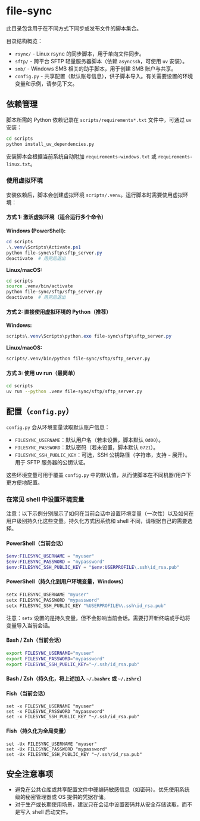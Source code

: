 # file-sync

此目录包含用于在不同方式下同步或发布文件的脚本集合。

目录结构概览：

- `rsync/` - Linux rsync 的同步脚本，用于单向文件同步。
- `sftp/` - 跨平台 SFTP 轻量服务器脚本（依赖 `asyncssh`，可使用 `uv` 安装）。
- `smb/` - Windows SMB 相关的助手脚本，用于创建 SMB 账户与共享。
- `config.py` - 共享配置（默认账号信息），供子脚本导入。有关需要设置的环境变量和示例，请参见下文。

## 依赖管理

脚本所需的 Python 依赖记录在 `scripts/requirements*.txt` 文件中，可通过 `uv` 安装：

```sh
cd scripts
python install_uv_dependencies.py
```

安装脚本会根据当前系统自动附加 `requirements-windows.txt` 或 `requirements-linux.txt`。

### 使用虚拟环境

安装依赖后，脚本会创建虚拟环境 `scripts/.venv`。运行脚本时需要使用虚拟环境：

#### 方式 1: 激活虚拟环境（适合运行多个命令）

**Windows (PowerShell):**

```powershell
cd scripts
.\.venv\Scripts\Activate.ps1
python file-sync\sftp\sftp_server.py
deactivate  # 用完后退出
```

**Linux/macOS:**

```bash
cd scripts
source .venv/bin/activate
python file-sync/sftp/sftp_server.py
deactivate  # 用完后退出
```

#### 方式 2: 直接使用虚拟环境的 Python（推荐）

**Windows:**

```powershell
scripts\.venv\Scripts\python.exe file-sync\sftp\sftp_server.py
```

**Linux/macOS:**

```bash
scripts/.venv/bin/python file-sync/sftp/sftp_server.py
```

#### 方式 3: 使用 uv run（最简单）

```sh
cd scripts
uv run --python .venv file-sync/sftp/sftp_server.py
```

## 配置（`config.py`）

`config.py` 会从环境变量读取默认账户信息：

- `FILESYNC_USERNAME`：默认用户名（若未设置，脚本默认 `0d00`）。
- `FILESYNC_PASSWORD`：默认密码（若未设置，脚本默认 `0721`）。
- `FILESYNC_SSH_PUBLIC_KEY`：可选，SSH 公钥路径（字符串，支持 `~` 展开）。用于 SFTP 服务器的公钥认证。

这些环境变量可用于覆盖 `config.py` 中的默认值，从而使脚本在不同机器/用户下更方便地配置。

### 在常见 shell 中设置环境变量

注意：以下示例分别展示了如何在当前会话中设置环境变量（一次性）以及如何在用户级别持久化这些变量。持久化方式因系统和 shell 不同，请根据自己的需要选择。

#### PowerShell（当前会话）

```powershell
$env:FILESYNC_USERNAME = "myuser"
$env:FILESYNC_PASSWORD = "mypassword"
$env:FILESYNC_SSH_PUBLIC_KEY = "$env:USERPROFILE\.ssh\id_rsa.pub"
```

#### PowerShell（持久化到用户环境变量，Windows）

```powershell
setx FILESYNC_USERNAME "myuser"
setx FILESYNC_PASSWORD "mypassword"
setx FILESYNC_SSH_PUBLIC_KEY "%USERPROFILE%\.ssh\id_rsa.pub"
```

注意：`setx` 设置的是持久变量，但不会影响当前会话。需要打开新终端或手动将变量导入当前会话。

#### Bash / Zsh（当前会话）

```bash
export FILESYNC_USERNAME="myuser"
export FILESYNC_PASSWORD="mypassword"
export FILESYNC_SSH_PUBLIC_KEY="~/.ssh/id_rsa.pub"
```

#### Bash / Zsh（持久化，将上述加入 `~/.bashrc` 或 `~/.zshrc`）

#### Fish（当前会话）

```fish
set -x FILESYNC_USERNAME "myuser"
set -x FILESYNC_PASSWORD "mypassword"
set -x FILESYNC_SSH_PUBLIC_KEY "~/.ssh/id_rsa.pub"
```

#### Fish（持久化为全局变量）

```fish
set -Ux FILESYNC_USERNAME "myuser"
set -Ux FILESYNC_PASSWORD "mypassword"
set -Ux FILESYNC_SSH_PUBLIC_KEY "~/.ssh/id_rsa.pub"
```

## 安全注意事项

- 避免在公共仓库或共享配置文件中硬编码敏感信息（如密码）。优先使用系统级的秘密管理器或 OS 提供的凭据存储。
- 对于生产或长期使用场景，建议只在会话中设置密码并从安全存储读取，而不是写入 shell 启动文件。
